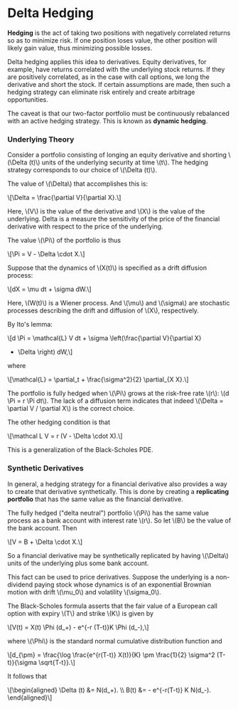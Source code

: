 # Delta Hedging

**Hedging** is the act of taking two positions with negatively
correlated returns so as to minimize risk. If one position loses value,
the other position will likely gain value, thus minimizing possible
losses.

Delta hedging applies this idea to derivatives. Equity derivatives, for
example, have returns correlated with the underlying stock returns. If
they are positively correlated, as in the case with call options, we
long the derivative and short the stock. If certain assumptions are
made, then such a hedging strategy can eliminate risk entirely and
create arbitrage opportunities.

The caveat is that our two-factor portfolio must be continuously
rebalanced with an active hedging strategy. This is known as **dynamic
hedging**.

### Underlying Theory

Consider a portfolio consisting of longing an equity derivative and
shorting \\(\Delta (t)\\) units of the underlying security at time \\(t\\). The
hedging strategy corresponds to our choice of \\(\Delta (t)\\).

The value of \\(\Delta\\) that accomplishes this is:

\\[\Delta = \frac{\partial V}{\partial X}.\\]

Here, \\(V\\) is the value of the derivative and \\(X\\) is the value of the
underlying. Delta is a measure the sensitivity of the price of the
financial derivative with respect to the price of the underlying.

The value \\(\Pi\\) of the portfolio is thus

\\[\Pi = V - \Delta \cdot X.\\]

Suppose that the dynamics of \\(X(t)\\) is specified as a drift diffusion
process:

\\[dX = \mu dt + \sigma dW.\\]

Here, \\(W(t)\\) is a Wiener process. And \\(\mu\\) and \\(\sigma\\) are stochastic
processes describing the drift and diffusion of \\(X\\), respectively.

By Ito's lemma:

\\[d \Pi = \mathcal{L} V dt + \sigma \left(\frac{\partial V}{\partial X}
- \Delta \right) dW,\\]

where

\\[\mathcal{L} = \partial_t + \frac{\sigma^2}{2} \partial_{X X}.\\]

The portfolio is fully hedged when \\(\Pi\\) grows at the risk-free rate
\\(r\\): \\(d \Pi = r \Pi dt\\). The lack of a diffusion term indicates that
indeed \\(\Delta = \partial V / \partial X\\) is the correct choice.

The other hedging condition is that

\\[\mathcal L V = r (V - \Delta \cdot X).\\]

This is a generalization of the Black-Scholes PDE.

### Synthetic Derivatives

In general, a hedging strategy for a financial derivative also provides
a way to create that derivative synthetically. This is done by creating
a **replicating portfolio** that has the same value as the financial
derivative.

The fully hedged ("delta neutral") portfolio \\(\Pi\\) has the same value
process as a bank account with interest rate \\(r\\). So let \\(B\\) be the
value of the bank account. Then

\\[V = B + \Delta \cdot X.\\]

So a financial derivative may be synthetically replicated by having
\\(\Delta\\) units of the underlying plus some bank account.

This fact can be used to price derivatives. Suppose the underlying is a
non-dividend paying stock whose dynamics is of an exponential Brownian
motion with drift \\(\mu_0\\) and volatility \\(\sigma_0\\).

The Black-Scholes formula asserts that the fair value of a European call
option with expiry \\(T\\) and strike \\(K\\) is given by

\\[V(t) = X(t) \Phi (d_+) - e^{-r (T-t)}K \Phi (d_-),\\]

where \\(\Phi\\) is the standard normal cumulative distribution function and

\\[d_{\pm} = \frac{\log \frac{e^{r(T-t)} X(t)}{K} \pm \frac{1}{2}
\sigma^2 (T-t)}{\sigma \sqrt{T-t}}.\\]

It follows that

\\[\begin{aligned}
\Delta (t) &= N(d_+). \\\\
B(t)       &= - e^{-r(T-t)} K N(d_-).
\end{aligned}\\]
